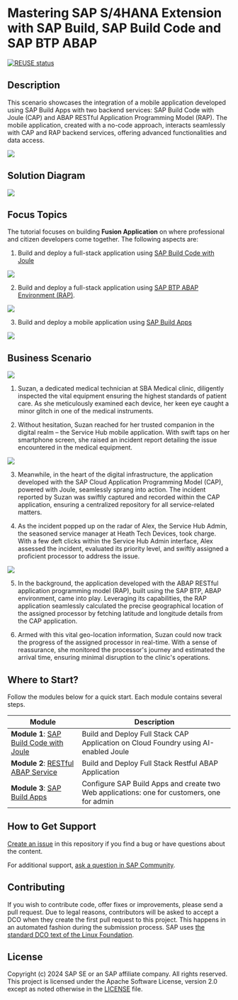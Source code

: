 # Mastering SAP S/4HANA Extension with SAP Build, SAP Build Code and SAP BTP ABAP 
[![REUSE status](https://api.reuse.software/badge/github.com/SAP-samples/btp-s4hana-buildcode-rap-buildapps)](https://api.reuse.software/info/github.com/SAP-samples/btp-s4hana-buildcode-rap-buildapps)
## Description
This scenario showcases the integration of a mobile application developed using SAP Build Apps with two backend services: SAP Build Code with Joule (CAP) and ABAP RESTful Application Programming Model (RAP). The mobile application, created with a no-code approach, interacts seamlessly with CAP and RAP backend services, offering advanced functionalities and data access.

![](./documentation/images/buildcode.png)

## Solution Diagram

![](./documentation/images/solution-diagram.png)

## Focus Topics 

The tutorial focuses on building **Fusion Application** on where professional and citizen developers come together. The following aspects are:

1. Build and deploy a full-stack application using [SAP Build Code with Joule](https://www.sap.com/india/products/technology-platform/developer-tools.html)

![](./documentation/images/joule.png)

2. Build and deploy a full-stack application using [SAP BTP ABAP Environment (RAP)](https://help.sap.com/docs/abap-cloud/abap-rap/abap-restful-application-programming-model).

![](./documentation/images/rap.png)

3. Build and deploy a mobile application using [SAP Build Apps](https://www.sap.com/products/technology-platform/low-code.html)

![](./documentation/images/build.png)

## Business Scenario

![](./documentation/images/story.png)

1. Suzan, a dedicated medical technician at SBA Medical clinic, diligently inspected the vital equipment ensuring the highest standards of patient care. As she meticulously examined each device, her keen eye caught a minor glitch in one of the medical instruments.

2. Without hesitation, Suzan reached for her trusted companion in the digital realm – the Service Hub mobile application. With swift taps on her smartphone screen, she raised an incident report detailing the issue encountered in the medical equipment.

![](./documentation/images/servicehubadmin.png)

3. Meanwhile, in the heart of the digital infrastructure, the application developed with the SAP Cloud Application Programming Model (CAP), powered with Joule, seamlessly sprang into action. The incident reported by Suzan was swiftly captured and recorded within the CAP application, ensuring a centralized repository for all service-related matters.

4. As the incident popped up on the radar of Alex, the Service Hub Admin, the seasoned service manager at Heath Tech Devices, took charge. With a few deft clicks within the Service Hub Admin interface, Alex assessed the incident, evaluated its priority level, and swiftly assigned a proficient processor to address the issue.

![](./documentation/images/servicehub.png)

5. In the background, the application developed with the ABAP RESTful application programming model (RAP), built using the SAP BTP, ABAP environment, came into play. Leveraging its capabilities, the RAP application seamlessly calculated the precise geographical location of the assigned processor by fetching latitude and longitude details from the CAP application.

6. Armed with this vital geo-location information, Suzan could now track the progress of the assigned processor in real-time. With a sense of reassurance, she monitored the processor's journey and estimated the arrival time, ensuring minimal disruption to the clinic's operations.

## Where to Start?

Follow the modules below for a quick start. Each module contains several steps.

|  **Module**  |  **Description** | 
| ----------- | ----------- | 
| **Module 1**: [SAP Build Code with Joule](./documentation/buildcode/Readme.md) | Build and Deploy Full Stack CAP Application on Cloud Foundry using AI-enabled Joule |
| **Module 2**: [RESTful ABAP Service](./documentation/rap/README.md) | Build and Deploy Full Stack Restful ABAP Application | 
| **Module 3**: [SAP Build Apps](./documentation/SAP%20Build%20Apps/Readme.md)  | Configure SAP Build Apps and create two Web applications: one for customers, one for admin |

## How to Get Support
[Create an issue](https://github.com/SAP-samples/btp-s4hana-buildcode-rap-buildapps/issues/new) in this repository if you find a bug or have questions about the content.
 
For additional support, [ask a question in SAP Community](https://answers.sap.com/questions/ask.html).

## Contributing
If you wish to contribute code, offer fixes or improvements, please send a pull request. Due to legal reasons, contributors will be asked to accept a DCO when they create the first pull request to this project. This happens in an automated fashion during the submission process. SAP uses [the standard DCO text of the Linux Foundation](https://developercertificate.org/).

## License
Copyright (c) 2024 SAP SE or an SAP affiliate company. All rights reserved. This project is licensed under the Apache Software License, version 2.0 except as noted otherwise in the [LICENSE](LICENSE) file.
